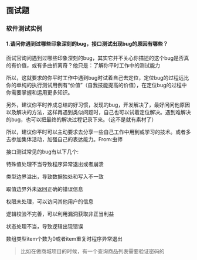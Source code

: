 ## 面试题

### 软件测试实例

#### 1.请问你遇到过哪些印象深刻的bug，接口测试出现bug的原因有哪些？

面试官询问遇到过哪些印象深刻的bug，其实它并不关心你描述的这个bug是否真的有价值，或有多曲折离奇？他只是：了解你平时工作中的测试能力

所以，这就要求的你平时工作中遇到bug时试着自己去定位，定位bug的过程远比你的单纯的执行测试用例有“价值”（自我技能提高的价值），在定位bug的过程中你需要掌握和运用更多知识。

另外，建议你平时养成总结的好习惯，发现的bug，开发解决了，最好问问他原因以及解决的方法，这样再遇到类似问题时，自己也可以试着定位解决。遇到难解决的bug，也可以把最终的解决过程记录下来。（这不是就有素材了）

所以，建议你平时可以主动要求去分享一些自己工作中用到或学习的技术。或者多去参加集体活动，加强自己的表达能力。From:虫师

接口测试常见的bug有以下几个:

特殊值处理不当导致程序异常退出或者崩溃

类型边界溢出，导致数据独处和写入不一致

取值边界外未返回正确的错误信息

权限未处理，可以访问其他用户的信息

逻辑校验不完善，可以利用漏洞获取非正当利益

状态处理不当，导致逻辑出现错误

数组类型item个数为0或者item重复时程序异常退出



> 比如在做商城项目的时候，有一个查询商品列表需要验证密码的
